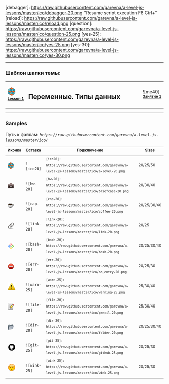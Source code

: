 [footer]: https://github.com/garevna/js-course/raw/master/images/a-level-ico.png?raw=true
[me]: https://raw.githubusercontent.com/garevna/a-level-js-lessons/master/ico/myPhoto-40.png "Ⓒ Irina Fylyppova ( garevna ) 2019"

[debagger]: https://raw.githubusercontent.com/garevna/a-level-js-lessons/master/ico/debagger-20.png "Resume script execution F8 Ctrl+\"
[reload]: https://raw.githubusercontent.com/garevna/a-level-js-lessons/master/ico/reload.png
[question]: https://raw.githubusercontent.com/garevna/a-level-js-lessons/master/ico/question-25.png
[yes-25]: https://raw.githubusercontent.com/garevna/a-level-js-lessons/master/ico/yes-25.png
[yes-30]: https://raw.githubusercontent.com/garevna/a-level-js-lessons/master/ico/yes-30.png

[ico20]: https://raw.githubusercontent.com/garevna/a-level-js-lessons/master/ico/a-level-20.png
[ico25]: https://raw.githubusercontent.com/garevna/a-level-js-lessons/master/ico/a-level-25.png
[ico50]: https://raw.githubusercontent.com/garevna/a-level-js-lessons/master/ico/a-level-50.png

[hw-20]: https://raw.githubusercontent.com/garevna/a-level-js-lessons/master/ico/briefcase-20.png
[hw-30]: https://raw.githubusercontent.com/garevna/a-level-js-lessons/master/ico/briefcase-30.png
[hw-40]: https://raw.githubusercontent.com/garevna/a-level-js-lessons/master/ico/briefcase-40.png

[cap-20]: https://raw.githubusercontent.com/garevna/a-level-js-lessons/master/ico/coffee-20.png
[cap-25]: https://raw.githubusercontent.com/garevna/a-level-js-lessons/master/ico/coffee-25.png
[cap-30]: https://raw.githubusercontent.com/garevna/a-level-js-lessons/master/ico/coffee-30.png
[cap-40]: https://raw.githubusercontent.com/garevna/a-level-js-lessons/master/ico/coffee-40.png

[warn-25]: https://raw.githubusercontent.com/garevna/a-level-js-lessons/master/ico/warning-25.png
[warn-30]: https://raw.githubusercontent.com/garevna/a-level-js-lessons/master/ico/warning-30.png
[warn-40]: https://raw.githubusercontent.com/garevna/a-level-js-lessons/master/ico/warning-40.png

[link-20]: https://raw.githubusercontent.com/garevna/a-level-js-lessons/master/ico/link-20.png
[link-25]: https://raw.githubusercontent.com/garevna/a-level-js-lessons/master/ico/link-25.png

[err-20]: https://raw.githubusercontent.com/garevna/a-level-js-lessons/master/ico/no_entry-20.png
[err-25]: https://raw.githubusercontent.com/garevna/a-level-js-lessons/master/ico/no_entry-25.png
[err-30]: https://raw.githubusercontent.com/garevna/a-level-js-lessons/master/ico/no_entry-30.png

[file-20]: https://raw.githubusercontent.com/garevna/a-level-js-lessons/master/ico/pencil-20.png
[file-25]: https://raw.githubusercontent.com/garevna/a-level-js-lessons/master/ico/pencil-25.png
[file-30]: https://raw.githubusercontent.com/garevna/a-level-js-lessons/master/ico/pencil-30.png

[dir-20]: https://raw.githubusercontent.com/garevna/a-level-js-lessons/master/ico/folder-20.png
[dir-25]: https://raw.githubusercontent.com/garevna/a-level-js-lessons/master/ico/folder-25.png
[dir-30]: https://raw.githubusercontent.com/garevna/a-level-js-lessons/master/ico/folder-30.png
[dir-40]: https://raw.githubusercontent.com/garevna/a-level-js-lessons/master/ico/folder-40.png

[bash-20]: https://raw.githubusercontent.com/garevna/a-level-js-lessons/master/ico/bash-20.png
[bash-25]: https://raw.githubusercontent.com/garevna/a-level-js-lessons/master/ico/bash-25.png
[bash-30]: https://raw.githubusercontent.com/garevna/a-level-js-lessons/master/ico/bash-30.png
[bash-40]: https://raw.githubusercontent.com/garevna/a-level-js-lessons/master/ico/bash-40.png

[git-20]: https://raw.githubusercontent.com/garevna/a-level-js-lessons/master/ico/github-20.png
[git-25]: https://raw.githubusercontent.com/garevna/a-level-js-lessons/master/ico/github-25.png
[git-30]: https://raw.githubusercontent.com/garevna/a-level-js-lessons/master/ico/github-30.png

[wink-20]: https://raw.githubusercontent.com/garevna/a-level-js-lessons/master/ico/wink-20.png
[wink-25]: https://raw.githubusercontent.com/garevna/a-level-js-lessons/master/ico/wink-25.png
[wink-30]: https://raw.githubusercontent.com/garevna/a-level-js-lessons/master/ico/wink-30.png

[point-20]: https://raw.githubusercontent.com/garevna/a-level-js-lessons/master/ico/point_up-20.png
[point-25]: https://raw.githubusercontent.com/garevna/a-level-js-lessons/master/ico/point_up-25.png
[point-30]: https://raw.githubusercontent.com/garevna/a-level-js-lessons/master/ico/point_up-30.png

[ok-20]: https://raw.githubusercontent.com/garevna/a-level-js-lessons/master/ico/ok-20.png
[ok-25]: https://raw.githubusercontent.com/garevna/a-level-js-lessons/master/ico/ok-25.png
[ok-30]: https://raw.githubusercontent.com/garevna/a-level-js-lessons/master/ico/ok-30.png

[super-20]: https://raw.githubusercontent.com/garevna/a-level-js-lessons/master/ico/super-20.png
[super-25]: https://raw.githubusercontent.com/garevna/a-level-js-lessons/master/ico/super-25.png
[super-30]: https://raw.githubusercontent.com/garevna/a-level-js-lessons/master/ico/super-30.png

[space-800]: https://raw.githubusercontent.com/garevna/a-level-js-lessons/master/ico/space-800.png

________________________________________________________

### Шаблон шапки темы:

<table><tr><td width="50">

![ico25] <br/><sup>[**Lesson&nbsp;1**](../lessons/lesson-01.md)</sup>
  </td>
  <td width="800"><h2>Переменные. Типы данных</h2></td>
  <td>

  ![me40] <br/><sup>[**Занятие&nbsp;1**](../lessons/lesson-01.md)</sup></td>
</tr></table>

________________________________________________________

### Samples

Путь к файлам: _`https://raw.githubusercontent.com/garevna/a-level-js-lessons/master/ico/`_

| <sup>Иконка</sup> | <sup>Вставка</sup> | <sup>Подключение</sup> | <sup>Sizes</sup>
|-|-|-|-|
| ![ico20] | `![ico20]` | <sup>`[ico20]: https://raw.githubusercontent.com/garevna/a-level-js-lessons/master/ico/a-level-20.png`</sup> | <sup>20/25/50</sup> |
| ![hw-20] | `![hw-20]` | <sup>`[hw-20]: https://raw.githubusercontent.com/garevna/a-level-js-lessons/master/ico/briefcase-20.png`</sup> | <sup>20/30/40</sup> |
| ![cap-20] | `![cap-20]` | <sup>`[cap-20]: https://raw.githubusercontent.com/garevna/a-level-js-lessons/master/ico/coffee-20.png`</sup> | <sup>20/25/30/40</sup> |
| ![link-20] | `![link-20]` | <sup>`[link-20]: https://raw.githubusercontent.com/garevna/a-level-js-lessons/master/ico/link-20.png`</sup> | <sup>20/25</sup> |
| ![bash-20] | `![bash-20]` | <sup>`[bash-20]: https://raw.githubusercontent.com/garevna/a-level-js-lessons/master/ico/bash-20.png`</sup> | <sup>20/25/30/40</sup> |
| ![err-20] | `![err-20]` | <sup>`[err-20]: https://raw.githubusercontent.com/garevna/a-level-js-lessons/master/ico/no_entry-20.png`</sup> | <sup>20/25/30</sup> |
| ![warn-25] | `![warn-25]` | <sup>`[warn-25]: https://raw.githubusercontent.com/garevna/a-level-js-lessons/master/ico/warning-25.png`</sup> | <sup>25/30/40</sup> |
| ![file-20] | `![file-20]` | <sup>`[file-20]: https://raw.githubusercontent.com/garevna/a-level-js-lessons/master/ico/pencil-20.png`</sup> | <sup>25/30/40</sup> |
| ![dir-20] | `![dir-20]` | <sup>`[dir-20]: https://raw.githubusercontent.com/garevna/a-level-js-lessons/master/ico/folder-20.png`</sup> | <sup>20/25/30/40</sup> |
| ![git-25] | `![git-25]` | <sup>`[git-25]: https://raw.githubusercontent.com/garevna/a-level-js-lessons/master/ico/github-25.png`</sup> | <sup>20/25/30</sup> |
| ![wink-25] | `![wink-25]` | <sup>`[wink-25]: https://raw.githubusercontent.com/garevna/a-level-js-lessons/master/ico/wink-25.png`</sup> | <sup>20/25/30</sup> |
